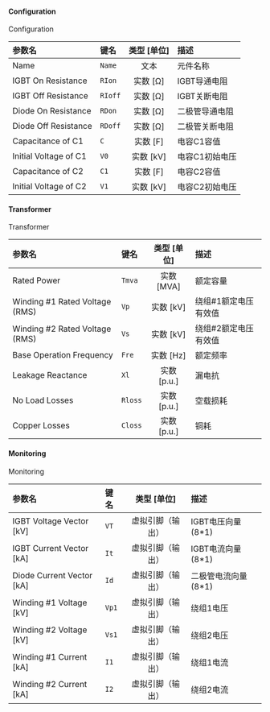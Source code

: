 <!--
DO NOT EDIT THIS FILE DIRECTLY.
This file is generated by tools/comp-docs.js.
All changes will be overwritten by regeneration.
-->

<slot class="model-parameters">

#### Configuration

Configuration

| 参数名 | 键名 | 类型 [单位] | 描述 |
|:------ |:---- |:-----------:|:---- |
| Name | `Name` | 文本 | 元件名称 |
| IGBT On Resistance | `RIon` | 实数 [Ω] | IGBT导通电阻 |
| IGBT Off Resistance | `RIoff` | 实数 [Ω] | IGBT关断电阻 |
| Diode On Resistance | `RDon` | 实数 [Ω] | 二极管导通电阻 |
| Diode Off Resistance | `RDoff` | 实数 [Ω] | 二极管关断电阻 |
| Capacitance of C1 | `C` | 实数 [F] | 电容C1容值 |
| Initial Voltage of C1 | `V0` | 实数 [kV] | 电容C1初始电压 |
| Capacitance of C2 | `C1` | 实数 [F] | 电容C2容值 |
| Initial Voltage of C2 | `V1` | 实数 [kV] | 电容C2初始电压 |

#### Transformer

Transformer

| 参数名 | 键名 | 类型 [单位] | 描述 |
|:------ |:---- |:-----------:|:---- |
| Rated Power | `Tmva` | 实数 [MVA] | 额定容量 |
| Winding \#1 Rated Voltage \(RMS\) | `Vp` | 实数 [kV] | 绕组#1额定电压有效值 |
| Winding \#2 Rated Voltage \(RMS\) | `Vs` | 实数 [kV] | 绕组#2额定电压有效值 |
| Base Operation Frequency | `Fre` | 实数 [Hz] | 额定频率 |
| Leakage Reactance | `Xl` | 实数 [p\.u\.] | 漏电抗 |
| No Load Losses | `Rloss` | 实数 [p\.u\.] | 空载损耗 |
| Copper Losses | `Closs` | 实数 [p\.u\.] | 铜耗 |

#### Monitoring

Monitoring

| 参数名 | 键名 | 类型 [单位] | 描述 |
|:------ |:---- |:-----------:|:---- |
| IGBT Voltage Vector \[kV\] | `VT` | 虚拟引脚（输出） | IGBT电压向量(8*1) |
| IGBT Current Vector \[kA\] | `It` | 虚拟引脚（输出） | IGBT电流向量(8*1) |
| Diode Current Vector \[kA\] | `Id` | 虚拟引脚（输出） | 二极管电流向量(8*1) |
| Winding \#1 Voltage \[kV\] | `Vp1` | 虚拟引脚（输出） | 绕组1电压 |
| Winding \#2 Voltage \[kV\] | `Vs1` | 虚拟引脚（输出） | 绕组2电压 |
| Winding \#1 Current \[kA\] | `I1` | 虚拟引脚（输出） | 绕组1电流 |
| Winding \#2 Current \[kA\] | `I2` | 虚拟引脚（输出） | 绕组2电流 |


</slot>

